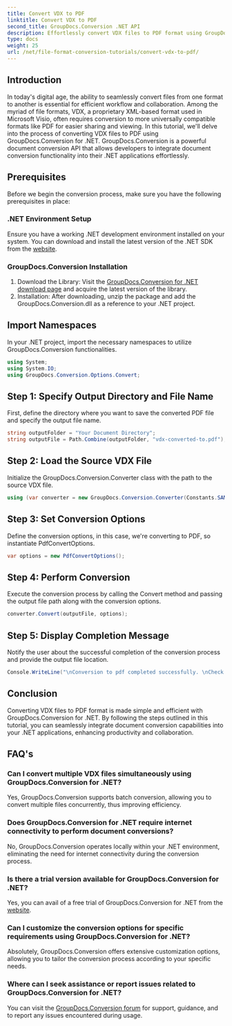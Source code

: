 ```yaml
---
title: Convert VDX to PDF
linktitle: Convert VDX to PDF
second_title: GroupDocs.Conversion .NET API
description: Effortlessly convert VDX files to PDF format using GroupDocs.Conversion for .NET. Enhance your .NET applications with seamless document conversion capabilities.
type: docs
weight: 25
url: /net/file-format-conversion-tutorials/convert-vdx-to-pdf/
---
```

## Introduction
In today's digital age, the ability to seamlessly convert files from one format to another is essential for efficient workflow and collaboration. Among the myriad of file formats, VDX, a proprietary XML-based format used in Microsoft Visio, often requires conversion to more universally compatible formats like PDF for easier sharing and viewing.
In this tutorial, we'll delve into the process of converting VDX files to PDF using GroupDocs.Conversion for .NET. GroupDocs.Conversion is a powerful document conversion API that allows developers to integrate document conversion functionality into their .NET applications effortlessly.
## Prerequisites
Before we begin the conversion process, make sure you have the following prerequisites in place:
### .NET Environment Setup
Ensure you have a working .NET development environment installed on your system. You can download and install the latest version of the .NET SDK from the [website](https://dotnet.microsoft.com/download).
### GroupDocs.Conversion Installation
1. Download the Library: Visit the [GroupDocs.Conversion for .NET download page](https://releases.groupdocs.com/conversion/net/) and acquire the latest version of the library.
2. Installation: After downloading, unzip the package and add the GroupDocs.Conversion.dll as a reference to your .NET project.

## Import Namespaces
In your .NET project, import the necessary namespaces to utilize GroupDocs.Conversion functionalities.

```csharp
using System;
using System.IO;
using GroupDocs.Conversion.Options.Convert;
```
## Step 1: Specify Output Directory and File Name
First, define the directory where you want to save the converted PDF file and specify the output file name.
```csharp
string outputFolder = "Your Document Directory";
string outputFile = Path.Combine(outputFolder, "vdx-converted-to.pdf");
```
## Step 2: Load the Source VDX File
Initialize the GroupDocs.Conversion.Converter class with the path to the source VDX file.
```csharp
using (var converter = new GroupDocs.Conversion.Converter(Constants.SAMPLE_VDX))
```
## Step 3: Set Conversion Options
Define the conversion options, in this case, we're converting to PDF, so instantiate PdfConvertOptions.
```csharp
var options = new PdfConvertOptions();
```
## Step 4: Perform Conversion
Execute the conversion process by calling the Convert method and passing the output file path along with the conversion options.
```csharp
converter.Convert(outputFile, options);
```
## Step 5: Display Completion Message
Notify the user about the successful completion of the conversion process and provide the output file location.
```csharp
Console.WriteLine("\nConversion to pdf completed successfully. \nCheck output in {0}", outputFolder);
```

## Conclusion
Converting VDX files to PDF format is made simple and efficient with GroupDocs.Conversion for .NET. By following the steps outlined in this tutorial, you can seamlessly integrate document conversion capabilities into your .NET applications, enhancing productivity and collaboration.

## FAQ's
### Can I convert multiple VDX files simultaneously using GroupDocs.Conversion for .NET?
Yes, GroupDocs.Conversion supports batch conversion, allowing you to convert multiple files concurrently, thus improving efficiency.
### Does GroupDocs.Conversion for .NET require internet connectivity to perform document conversions?
No, GroupDocs.Conversion operates locally within your .NET environment, eliminating the need for internet connectivity during the conversion process.
### Is there a trial version available for GroupDocs.Conversion for .NET?
Yes, you can avail of a free trial of GroupDocs.Conversion for .NET from the [website](https://releases.groupdocs.com/).
### Can I customize the conversion options for specific requirements using GroupDocs.Conversion for .NET?
Absolutely, GroupDocs.Conversion offers extensive customization options, allowing you to tailor the conversion process according to your specific needs.
### Where can I seek assistance or report issues related to GroupDocs.Conversion for .NET?
You can visit the [GroupDocs.Conversion forum](https://forum.groupdocs.com/c/conversion/11) for support, guidance, and to report any issues encountered during usage.
